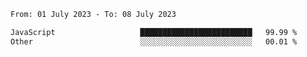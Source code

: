 <!--START_SECTION:waka-->

```txt
From: 01 July 2023 - To: 08 July 2023

JavaScript                   █████████████████████████   99.99 %
Other                        ░░░░░░░░░░░░░░░░░░░░░░░░░   00.01 %
```

<!--END_SECTION:waka-->

